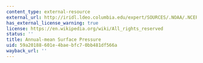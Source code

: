 ```yaml
---
content_type: external-resource
external_url: http://iridl.ldeo.columbia.edu/expert/SOURCES/.NOAA/.NCEP-NCAR/.CDAS-1/.MONTHLY/.Intrinsic/.MSL/.pressure/%28mb%29unitconvert/DATA/2/STEP/yearly-climatology[T]average/CopyStream/DATA/980/1050/2/RANGESTEP/Y/-90/-70/maskrange/0/mul/add/figviewer.html?my.help=more+options&map.Y.units=degree_north&map.Y.plotlast=90N&map.url=a-++-a-++-a+X+Y+fig:+contours++grey+thinnish+solid+coasts+black+contours+:fig&map.domain=+%7B+X+91.25+521.25+plotrange+Y+-90+90+plotrange+%7D&map.domainparam=+/plotaxislength+700+psdef+/plotborder+72+psdef+/XOVY+null+psdef&map.zoom=Zoom&map.Y.plotfirst=90S&map.X.plotfirst=91.25&map.X.units=degree_east&map.X.modulus=360&map.X.plotlast=521.25&map.asum.plotfirst=&map.asum.units=unitless&map.asum.plotlast=&map.plotaxislength=700&map.plotborder=72&map.fnt=Helvetica&map.fntsze=16&map.XOVY=auto&map.color_smoothing=2&map.framelbl=framelabelstart&map.framelabeltext=
has_external_license_warning: true
license: https://en.wikipedia.org/wiki/All_rights_reserved
status: ''
title: Annual-mean Surface Pressure
uid: 59a20188-601e-4bae-bfc7-0bb481df566a
wayback_url: ''
---
```

